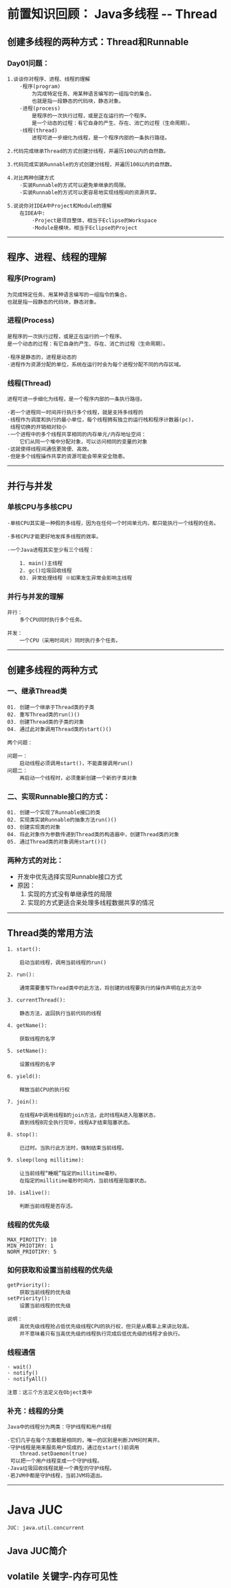 # 前置知识回顾： Java多线程 -- Thread

## 创建多线程的两种方式：Thread和Runnable

### Day01问题：

    1.谈谈你对程序、进程、线程的理解
        ·程序(program)
            为完成特定任务、用某种语言编写的一组指令的集合。
            也就是指一段静态的代码块，静态对象。
        ·进程(process)
            是程序的一次执行过程，或是正在运行的一个程序。
            是一个动态的过程：有它自身的产生、存在、消亡的过程（生命周期）。
        ·线程(thread)
            进程可进一步细化为线程，是一个程序内部的一条执行路径。

    2.代码完成继承Thread的方式创建分线程，并遍历100以内的自然数。

    3.代码完成实装Runnable的方式创建分线程，并遍历100以内的自然数。

    4.对比两种创建方式
        ·实装Runnable的方式可以避免单继承的局限。
        ·实装Runnable的方式可以更容易地实现线程间的资源共享。

    5.说说你对IDEA中Project和Module的理解
        在IDEA中:
            ·Project是项目整体，相当于Eclipse的Workspace
            ·Module是模块，相当于Eclipse的Project

---    

## 程序、进程、线程的理解

### 程序(Program)

    为完成特定任务、用某种语言编写的一组指令的集合。
    也就是指一段静态的代码块，静态对象。

### 进程(Process)

    是程序的一次执行过程，或是正在运行的一个程序。
    是一个动态的过程：有它自身的产生、存在、消亡的过程（生命周期）。

    ·程序是静态的，进程是动态的
    ·进程作为资源分配的单位，系统在运行时会为每个进程分配不同的内存区域。

### 线程(Thread)

    进程可进一步细化为线程，是一个程序内部的一条执行路径。

    ·若一个进程同一时间并行执行多个线程，就是支持多线程的
    ·线程作为调度和执行的最小单位，每个线程拥有独立的运行栈和程序计数器(pc)，
     线程切换的开销相对较小
    ·一个进程中的多个线程共享相同的内存单元/内存地址空间：
        它们从同一个堆中分配对象，可以访问相同的变量的对象
    ·这就使得线程间通信更简便、高效。
    ·但是多个线程操作共享的资源可能会带来安全隐患。

---

## 并行与并发

### 单核CPU与多核CPU

    ·单核CPU其实是一种假的多线程，因为在任何一个时间单元内，都只能执行一个线程的任务。

    ·多核CPU才能更好地发挥多线程的效率。

    ·一个Java进程其实至少有三个线程：

        1. main()主线程
        2. gc()垃圾回收线程
        03. 异常处理线程 ※如果发生异常会影响主线程

### 并行与并发的理解

    并行：
        多个CPU同时执行多个任务。

    并发：
        一个CPU（采用时间片）同时执行多个任务。

---

## 创建多线程的两种方式

### 一、继承Thread类

    01. 创建一个继承于Thread类的子类
    02. 重写Thread类的run()()
    03. 创建Thread类的子类的对象
    04. 通过此对象调用Thread类的start()()

    两个问题：

    问题一：
        启动线程必须调用start()，不能直接调用run()
    问题二：
        再启动一个线程时，必须重新创建一个新的子类对象

### 二、实现Runnable接口的方式：

    01. 创建一个实现了Runnable接口的类
    02. 实现类实装Runnable的抽象方法run()()
    03. 创建实现类的对象
    04. 将此对象作为参数传递到Thread类的构造器中，创建Thread类的对象
    05. 通过Thread类的对象调用start()()

### 两种方式的对比：

* 开发中优先选择实现Runnable接口方式
* 原因：
    01. 实现的方式没有单继承性的局限
    02. 实现的方式更适合来处理多线程数据共享的情况

---

## Thread类的常用方法

    1. start():

        启动当前线程，调用当前线程的run()

    2. run():

        通常需要重写Thread类中的此方法，将创建的线程要执行的操作声明在此方法中

    3. currentThread():

        静态方法，返回执行当前代码的线程

    4. getName():

        获取线程的名字

    5. setName():

        设置线程的名字

    6. yield():

        释放当前CPU的执行权

    7. join():

        在线程A中调用线程B的join方法，此时线程A进入阻塞状态，
        直到线程B完全执行完毕，线程A才结束阻塞状态。

    8. stop():

        已过时。当执行此方法时，强制结束当前线程。

    9. sleep(long millitime):

        让当前线程“睡眠”指定的millitime毫秒。
        在指定的millitime毫秒时间内，当前线程是阻塞状态。

    10. isAlive(): 

        判断当前线程是否存活。

### 线程的优先级

    MAX_PIROTITY: 10
    MIN_PRIOTIRY: 1
    NORM_PRIOTIRY: 5

### 如何获取和设置当前线程的优先级

    getPriority():
        获取当前线程的优先级
    setPriority():
        设置当前线程的优先级

    说明：
        高优先级线程抢占低优先级线程CPU的执行权，但只是从概率上来讲比较高。
        并不意味着只有当高优先级的线程执行完成后低优先级的线程才会执行。

### 线程通信

    · wait()
    · notify()
    · notifyAll()

    注意：这三个方法定义在Object类中

### 补充：线程的分类

    Java中的线程分为两类：守护线程和用户线程

    ·它们几乎在每个方面都是相同的，唯一的区别是判断JVM何时离开。
    ·守护线程是用来服务用户现成的，通过在start()前调用
        thread.setDaemon(true)
     可以把一个用户线程变成一个守护线程。
    ·Java垃圾回收线程就是一个典型的守护线程。
    ·若JVM中都是守护线程，当前JVM将退出。

---

# Java JUC

    JUC: java.util.concurrent

## Java JUC简介

## volatile 关键字-内存可见性

